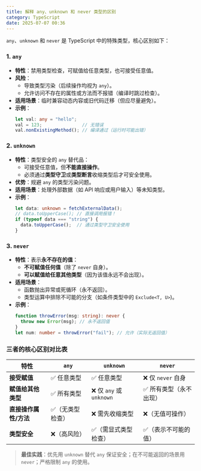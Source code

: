 ```yaml
---
title: 解释 any、unknown 和 never 类型的区别
category: TypeScript
date: 2025-07-07 00:36
---
```

`any`、`unknown` 和 `never` 是 TypeScript 中的特殊类型，核心区别如下：  

### 1. `any` 
- **特性**：禁用类型检查，可赋值给任意类型，也可接受任意值。  
- **风险**：  
  - 导致类型污染（后续操作均视为 `any`）。  
  - 允许访问不存在的属性或方法而不报错（编译时跳过检查）。  
- **适用场景**：临时兼容动态内容或旧代码迁移（但应尽量避免）。  
- **示例**：  
  ```typescript
  let val: any = "hello";  
  val = 123;               // 无错误  
  val.nonExistingMethod(); // 编译通过（运行时可能出错）  
  ```

### 2. `unknown` 
- **特性**：类型安全的 `any` 替代品：  
  - 可接受任意值，但**不能直接操作**。  
  - 必须通过**类型守卫**或**类型断言**收缩类型后才可安全使用。  
- **优势**：规避 `any` 的类型污染问题。  
- **适用场景**：处理外部数据（如 API 响应或用户输入）等未知类型。  
- **示例**：  
  ```typescript
  let data: unknown = fetchExternalData();  
  // data.toUpperCase(); // 直接调用报错！  
  if (typeof data === "string") {  
    data.toUpperCase();  // 通过类型守卫安全使用  
  }  
  ```

### 3. `never` 
- **特性**：表示**永不存在的值**：  
  - **不可赋值任何值**（除了 `never` 自身）。  
  - **可以赋值给任意其他类型**（因为该值永远不会出现）。  
- **适用场景**：  
  - 函数抛出异常或死循环（永不返回）。  
  - 类型运算中排除不可能的分支（如条件类型中的 `Exclude<T, U>`)。  
- **示例**：  
  ```typescript
  function throwError(msg: string): never {  
    throw new Error(msg); // 永不返回值  
  }  
  let num: number = throwError("fail"); // 允许（实际无返回值）  
  ```

### 三者的核心区别对比表

| **特性**                | `any`                     | `unknown`               | `never`                |
|-------------------------|--------------------------|-------------------------|------------------------|
| **接受赋值**            | ✅ 任意类型              | ✅ 任意类型             | ❌ 仅 `never` 自身      |
| **赋值给其他类型**      | ✅ 所有类型              | ❌ 仅 `any` 或 `unknown` | ✅ 所有类型（永不出现）|
| **直接操作属性/方法**   | ✅（无类型检查）         | ❌ 需先收缩类型          | ❌（无值可操作）       |
| **类型安全**            | ❌（高风险）             | ✅（需显式类型检查）    | ✅（表示不可能的值）   |

> **最佳实践**：优先用 `unknown` 替代 `any` 保证安全；在不可能返回的场景用 `never`；严格限制 `any` 的使用。
